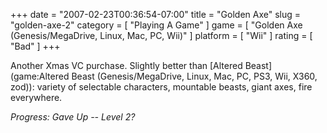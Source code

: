 +++
date = "2007-02-23T00:36:54-07:00"
title = "Golden Axe"
slug = "golden-axe-2"
category = [ "Playing A Game" ]
game = [ "Golden Axe (Genesis/MegaDrive, Linux, Mac, PC, Wii)" ]
platform = [ "Wii" ]
rating = [ "Bad" ]
+++

Another Xmas VC purchase.  Slightly better than [Altered Beast](game:Altered Beast (Genesis/MegaDrive, Linux, Mac, PC, PS3, Wii, X360, zod)): variety of selectable characters, mountable beasts, giant axes, fire everywhere.

<i>Progress: Gave Up -- Level 2?</i>